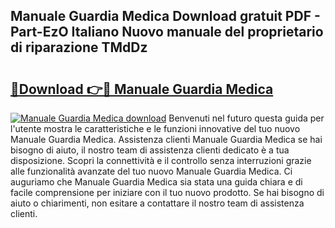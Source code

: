 ## Manuale Guardia Medica Download gratuit PDF - Part-EzO Italiano Nuovo manuale del proprietario di riparazione TMdDz

# <h2><a href="http://dfe07a.blite.top/?on=Manuale+Guardia+Medica">🔗Download 👉🔴 Manuale Guardia Medica</a></h2>

[![Manuale Guardia Medica download](https://i.imgur.com/lujVjoI.png)](http://dfe07a.blite.top/?on=Manuale+Guardia+Medica)
Benvenuti nel futuro questa guida per l'utente mostra le caratteristiche e le funzioni innovative del tuo nuovo Manuale Guardia Medica. Assistenza clienti Manuale Guardia Medica se hai bisogno di aiuto, il nostro team di assistenza clienti dedicato è a tua disposizione. Scopri la connettività e il controllo senza interruzioni grazie alle funzionalità avanzate del tuo nuovo Manuale Guardia Medica. Ci auguriamo che Manuale Guardia Medica sia stata una guida chiara e di facile comprensione per iniziare con il tuo nuovo prodotto. Se hai bisogno di aiuto o chiarimenti, non esitare a contattare il nostro team di assistenza clienti.
